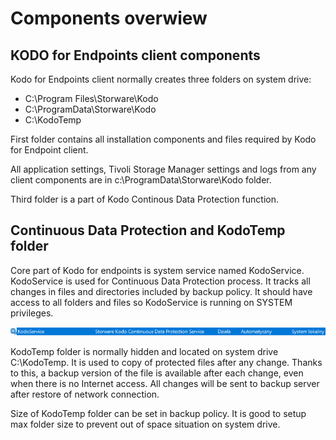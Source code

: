 # Components overwiew

## KODO for Endpoints client components

Kodo for Endpoints client normally creates three folders on system drive:

* C:\Program Files\Storware\Kodo
* C:\ProgramData\Storware\Kodo
* C:\KodoTemp

First folder contains all installation components and files required by Kodo for Endpoint client.

All application settings, Tivoli Storage Manager settings and logs from any client components are in c:\ProgramData\Storware\Kodo folder.

Third folder is a part of Kodo Continous Data Protection function.

## Continuous Data Protection and KodoTemp folder

Core part of Kodo for endpoints is system service named KodoService. KodoService is used for Continuous Data Protection process. It tracks all changes in files and directories included by backup policy. It should have access to all folders and files so KodoService is running on SYSTEM privileges.

![](../.gitbook/assets/kodoservice.PNG)

KodoTemp folder is normally hidden and located on system drive C:\KodoTemp. It is used to copy of protected files after any change. Thanks to this, a backup version of the file is available after each change, even when there is no Internet access. All changes will be sent to backup server after restore of network connection.

Size of KodoTemp folder can be set in backup policy. It is good to setup max folder size to prevent out of space situation on system drive.

